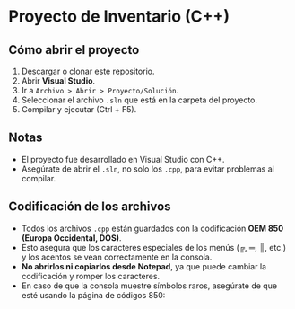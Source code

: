 # Proyecto de Inventario (C++)

## Cómo abrir el proyecto
1. Descargar o clonar este repositorio.
2. Abrir **Visual Studio**.
3. Ir a `Archivo > Abrir > Proyecto/Solución`.
4. Seleccionar el archivo `.sln` que está en la carpeta del proyecto.
5. Compilar y ejecutar (Ctrl + F5).

## Notas
- El proyecto fue desarrollado en Visual Studio con C++.
- Asegúrate de abrir el `.sln`, no solo los `.cpp`, para evitar problemas al compilar.

## Codificación de los archivos
- Todos los archivos `.cpp` están guardados con la codificación **OEM 850 (Europa Occidental, DOS)**.
- Esto asegura que los caracteres especiales de los menús (╔, ═, ║, etc.) y los acentos se vean correctamente en la consola.
- **No abrirlos ni copiarlos desde Notepad**, ya que puede cambiar la codificación y romper los caracteres.
- En caso de que la consola muestre símbolos raros, asegúrate de que esté usando la página de códigos 850:
